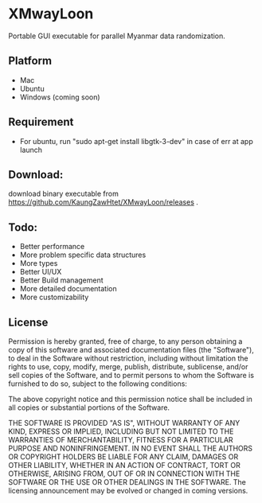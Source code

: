 
# XMwayLoon 
Portable GUI executable for parallel Myanmar data randomization.

## Platform
- Mac
- Ubuntu
- Windows (coming soon)


## Requirement
- For ubuntu, run "sudo apt-get install libgtk-3-dev" in case of err at app launch

## Download:
download binary executable from https://github.com/KaungZawHtet/XMwayLoon/releases .


## Todo:
- Better performance
- More problem specific data structures
- More types
- Better UI/UX
- Better Build management
- More detailed documentation
- More customizability



## License
Permission is hereby granted, free of charge, to any person obtaining a copy of this software and associated documentation files (the "Software"), to deal in the Software without restriction, including without limitation the rights to use, copy, modify, merge, publish, distribute, sublicense, and/or sell copies of the Software, and to permit persons to whom the Software is furnished to do so, subject to the following conditions:

The above copyright notice and this permission notice shall be included in all copies or substantial portions of the Software.

THE SOFTWARE IS PROVIDED "AS IS", WITHOUT WARRANTY OF ANY KIND, EXPRESS OR IMPLIED, INCLUDING BUT NOT LIMITED TO THE WARRANTIES OF MERCHANTABILITY, FITNESS FOR A PARTICULAR PURPOSE AND NONINFRINGEMENT. IN NO EVENT SHALL THE AUTHORS OR COPYRIGHT HOLDERS BE LIABLE FOR ANY CLAIM, DAMAGES OR OTHER LIABILITY, WHETHER IN AN ACTION OF CONTRACT, TORT OR OTHERWISE, ARISING FROM, OUT OF OR IN CONNECTION WITH THE SOFTWARE OR THE USE OR OTHER DEALINGS IN THE SOFTWARE.
The licensing announcement may be evolved or changed in coming versions.




